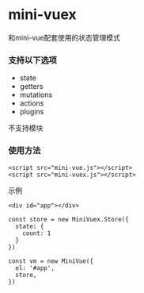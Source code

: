 # mini-vuex
和mini-vue配套使用的状态管理模式


### 支持以下选项
* state
* getters
* mutations
* actions
* plugins

不支持模块

### 使用方法
```
<script src="mini-vue.js"></script>
<script src="mini-vuex.js"></script>
```
示例
```
<div id="app"></div>

const store = new MiniVuex.Store({
  state: {
    count: 1
  }
})

const vm = new MiniVue({
  el: '#app',
  store,
})
```

